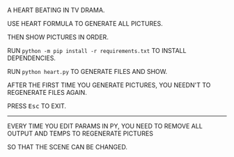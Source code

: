 A HEART BEATING IN TV DRAMA. 

USE HEART FORMULA TO GENERATE ALL PICTURES. 

THEN SHOW PICTURES IN ORDER.

RUN `python -m pip install -r requirements.txt` TO INSTALL DEPENDENCIES. 

RUN `python heart.py` TO GENERATE FILES AND SHOW.

AFTER THE FIRST TIME YOU GENERATE PICTURES, YOU NEEDN'T TO REGENERATE FILES AGAIN. 

PRESS <KBD>Esc</KBD> TO EXIT.

---

EVERY TIME YOU EDIT PARAMS IN PY, YOU NEED TO REMOVE ALL OUTPUT AND TEMPS TO REGENERATE PICTURES

SO THAT THE SCENE CAN BE CHANGED.

